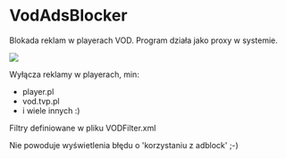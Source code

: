 

# VodAdsBlocker 
Blokada reklam w playerach VOD. Program działa jako proxy w systemie.

<img src="https://ci.appveyor.com/api/projects/status/1v9tgl4a65l3jt1y?svg=true"/>

Wyłącza reklamy w playerach, min:
- player.pl
- vod.tvp.pl
- i wiele innych :)

Filtry definiowane w pliku VODFilter.xml

Nie powoduje wyświetlenia błędu o 'korzystaniu z adblock' ;-)
